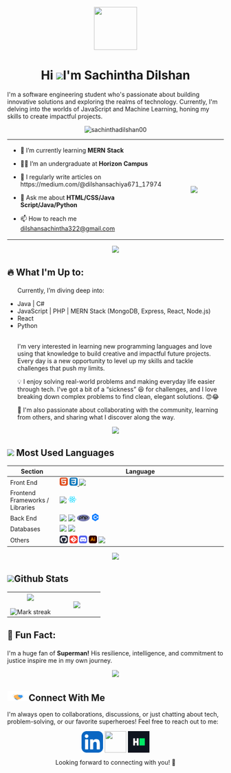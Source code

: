 
<!--- Top section(start) -->
<p align="center"> <img src="https://raw.githubusercontent.com/7oSkaaa/7oSkaaa/main/Images/about_me.gif" width="100" height="100" /> </p>
<h1 align="center">Hi <img src="https://github.com/abdoachhoubi/abdoachhoubi/blob/main/gifs/Hi.gif" width="30">I'm Sachintha Dilshan</h1>
<p>I'm a software engineering student who's passionate about building innovative solutions and exploring the realms of technology. Currently, I'm delving into the worlds of JavaScript and Machine Learning, honing my skills to create impactful projects.</p>
<!--- Top section(end) -->

<!--- Profile View section(start) -->
<p align="center"><img src="https://komarev.com/ghpvc/?username=sachinthadilshan00&label=Profile%20views&color=0e75b6&style=flat" alt="sachinthadilshan00" /> </p>
<!--- Profile View section(end) -->

<!--- First Table section(start) -->
<table align="center">
<tbody>
  <tr border="none">
    <td width="50%" align="left">
    <ul dir="auto">
    <li> <p dir="auto">🌱 I’m currently learning <strong>MERN Stack</strong></p> </li>
    <li> <p dir="auto">🧑‍🎓 I’m an undergraduate at <strong>Horizon Campus</strong></p> </li>
    <li> <p dir="auto">📝 I regularly write articles on https://medium.com/@dilshansachiya671_17974</p> </li>
    <li> <p dir="auto">💬 Ask me about <strong>HTML/CSS/Java Script/Java/Python</strong></p> </li>
    <li> <p dir="auto">📫 How to reach me <a href="mailto:dilshansachintha322@gmail.com">dilshansachintha322@gmail.com</p> </li>
    </td>
    <td width="50%" align="center">
    <img align="center" src="https://github.com/7oSkaaa/7oSkaaa/blob/main/Images/Right_Side.gif?raw=true" width = 300px>
    </td>
  </tr>
</tbody>
</table>
<!--- First Table section(end) -->

<!--- Horizontal line(start) -->
<p  align="center">
<img src="https://user-images.githubusercontent.com/73097560/115834477-dbab4500-a447-11eb-908a-139a6edaec5c.gif">             
<br>
<!--- Horizontal line(End) -->  
  
<!--- What i'm up to(end) -->
## <p>🔥 What I'm Up to:</p>
<ul dir="auto">
<p dir="auto">Currently, I’m diving deep into:</p>
<li>Java | C#</li>
<li>JavaScript | PHP | MERN Stack (MongoDB, Express, React, Node.js)</li>
<li>React</li>
<li>Python</li><br>
<p dir="auto">I'm very interested in learning new programming languages and love using that knowledge to build creative and impactful future projects. Every day is a new opportunity to level up my skills and tackle challenges that push my limits.</p></li>
<p dir="auto">💡 I enjoy solving real-world problems and making everyday life easier through tech. I’ve got a bit of a “sickness” 😆 for challenges, and I love breaking down complex problems to find clean, elegant solutions. 😍😂</p>
<p dir = "auto">👥 I'm also passionate about collaborating with the community, learning from others, and sharing what I discover along the way.</p>
</ul>
<!--- What i'm up to(end) -->

<!--- Horizontal line(start) -->
<p  align="center">
<img src="https://user-images.githubusercontent.com/73097560/115834477-dbab4500-a447-11eb-908a-139a6edaec5c.gif">             
<br>
<!--- Horizontal line(End) -->  


<!--- Languages Section(start) -->  
## <img src="https://media2.giphy.com/media/QssGEmpkyEOhBCb7e1/giphy.gif?cid=ecf05e47a0n3gi1bfqntqmob8g9aid1oyj2wr3ds3mg700bl&rid=giphy.gif" width ="25"><b> Most Used Languages</b>
<div align="left" dir="auto">
<table>
<thead>
<tr>
<th>Section</th>
<th>Language</th>
</tr>
</thead>
<tbody>

<tr>
<td>Front End</td>
<td>
<a href="https://en.wikipedia.org/wiki/HTML" target="_blank"><img src="https://github.com/SachinthaDilshan00/Skill-Icon/blob/main/Icons/HTML.svg" style="width:5%;"></a>
<a href="https://en.wikipedia.org/wiki/CSS" target="_blank"><img src="https://github.com/SachinthaDilshan00/Skill-Icon/blob/main/Icons/CSS.svg" style="width:5%;">
<a href="https://en.wikipedia.org/wiki/JavaScript"><img src = "https://github.com/sachilz/Skill-Icon/blob/main/Icons/JavaScript.svg"style="width:5%;"></a>
</td>
</tr>

<tr>
<td>Frontend Frameworks / Libraries</td>
<td>
<a href="https://en.wikipedia.org/wiki/Bootstrap_(front-end_framework)"><img src = "https://github.com/sachilz/Skill-Icon/blob/main/Icons/Bootstrap.svg" style="width:5%;"></a>
<a href="https://react.dev/"><img src = "https://github.com/sachilz/Skill-Icon/blob/main/Icons/react.png" style="width:5%;"></a>
</td>
</tr>

<tr>
<td>Back End</td>
<td>
  <a href="https://en.wikipedia.org/wiki/Python_(programming_language)"><img src="https://github.com/sachilz/Skill-Icon/blob/main/Icons/python.png" style="width:5%;"></a>
  <a href="https://www.oracle.com/java/technologies/downloads/" target="_blank"><img src="https://github.com/sachilz/Skill-Icon/blob/main/Icons/Java-Dark.svg"style="width:5%;"></a>
   <a href="https://en.wikipedia.org/wiki/PHP"><img src="https://github.com/sachilz/Skill-Icon/blob/main/Icons/php.png"style="width:8%;"></a>
  <a href="https://en.wikipedia.org/wiki/C_Sharp_(programming_language)"><img src="https://github.com/sachilz/Skill-Icon/blob/main/c%23%20blue.png"style="width:5%;"></a>
</td>
</tr>

<tr>
<td>Databases</td>
<td>
<a href="https://www.mysql.com/"><img src = "https://github.com/sachilz/Skill-Icon/blob/main/Icons/MySQL-Dark.svg" style="width:5%;"></a>
<a href="https://www.mongodb.com/"><img src = "https://github.com/sachilz/Skill-Icon/blob/main/Icons/MongoDB.svg" style="width:5%;"></a>
</td>
</tr>

<tr>
<td>Others</td>
<td>
  <img src="https://github.com/SachinthaDilshan00/Skill-Icon/blob/main/Icons/Github-Dark.svg" style="width:5%;">
  <img src="https://github.com/SachinthaDilshan00/Skill-Icon/blob/main/Icons/Git.svg" style="width:5%;">
  <img src="https://github.com/SachinthaDilshan00/Skill-Icon/blob/main/Icons/Discord.svg" style="width:5%;">
  <img src="https://github.com/SachinthaDilshan00/Skill-Icon/blob/main/Icons/Illustrator.svg" style="width:5%;">
  <img src="https://raw.githubusercontent.com/rahuldkjain/github-profile-readme-generator/master/src/images/icons/Social/stack-overflow.svg" style="width:5%;">
</td>
</tr>
</tbody>
</table>
</div>
<!--- Horizontal line(start) -->
<p  align="center">
<img src="https://user-images.githubusercontent.com/73097560/115834477-dbab4500-a447-11eb-908a-139a6edaec5c.gif">             
<br>
<!--- Horizontal line(End) -->

<!--- stats (start) -->
## <img src="https://media.giphy.com/media/iY8CRBdQXODJSCERIr/giphy.gif" width="35">Github Stats
<p align="center">
<table align="center">
<tr border="none">
<td width="50%" align="center">
  
  <img  align="center"  src="https://github-readme-stats.vercel.app/api?username=SachinthaDilshan00&theme=midnight-purple&show_icons=true&count_private=true" />
  <br></br>
  <img  title="🔥 Get streak stats for your profile at git.io/streak-stats" alt="Mark streak" src="https://github-readme-streak-stats.herokuapp.com/?user=SachinthaDilshan00&theme=midnight-purple&hide_border=false" /> 
</td>

<td width="50%" align="center">
  <img  align="center"  src="https://github-readme-stats.anuraghazra1.vercel.app/api/top-langs/?username=SachinthaDilshan00&theme=midnight-purple&hide_border=false&no-bg=true&no-frame=true&langs_count=10"/>
</td>
</tr>
</table>
<!--- stats (end) -->

## <p>🦇 Fun Fact:</p>
<p>I'm a huge fan of <strong>Superman!</strong> His resilience, intelligence, and commitment to justice inspire me in my own journey.</p>

<!--- Horizontal line(start) -->
<p  align="center">
<img src="https://user-images.githubusercontent.com/73097560/115834477-dbab4500-a447-11eb-908a-139a6edaec5c.gif">             
<br>
<!--- Horizontal line(End) -->

<!--- Connection section(start) -->
## <img src="https://github.com/0xAbdulKhalid/0xAbdulKhalid/raw/main/assets/mdImages/handshake.gif" width=50px>Connect With Me
<p>I'm always open to collaborations, discussions, or just chatting about tech, problem-solving, or our favorite superheroes! Feel free to reach out to me:</p>
<p align="center" dir="auto">
<a href="https://www.linkedin.com/in/sachintha-dilshan-472a36309/" rel="nofollow"><img align="center" src="https://github.com/tandpfun/skill-icons/raw/main/icons/LinkedIn.svg" height="50" width="50" style="max-width: 100%;"></a>
<a href="https://stackoverflow.com/users/25270253/sachintha-dilshan?tab=profile" rel="nofollow"><img align="center" src="https://raw.githubusercontent.com/rahuldkjain/github-profile-readme-generator/master/src/images/icons/Social/stack-overflow.svg" height="50" width="50" style="max-width: 100%;"></a>
<a href="https://www.hackerrank.com/profile/dilshansachiya61" rel="nofollow"><img align="center" src="https://github.com/SachinthaDilshan00/Skill-Icon/blob/main/Icons/hackerrank.svg" height="50" width="50" style="max-width: 100%;"></a>
</p>
<p align="center">Looking forward to connecting with you! 🚀</p>

